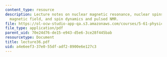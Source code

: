 ```yaml
---
content_type: resource
description: Lecture notes on nuclear magnetic resonance, nuclear spins in a static
  magnetic field, and spin dynamics and pulsed NMR.
file: https://ol-ocw-studio-app-qa.s3.amazonaws.com/courses/5-61-physical-chemistry-fall-2007/a4e6eef337e055dfadf28900e6e127c3_lecture36.pdf
file_type: application/pdf
parent_uid: 70e24d76-de15-e943-d5e6-3ce28f445bab
resourcetype: Document
title: lecture36.pdf
uid: a4e6eef3-37e0-55df-adf2-8900e6e127c3
---
```

